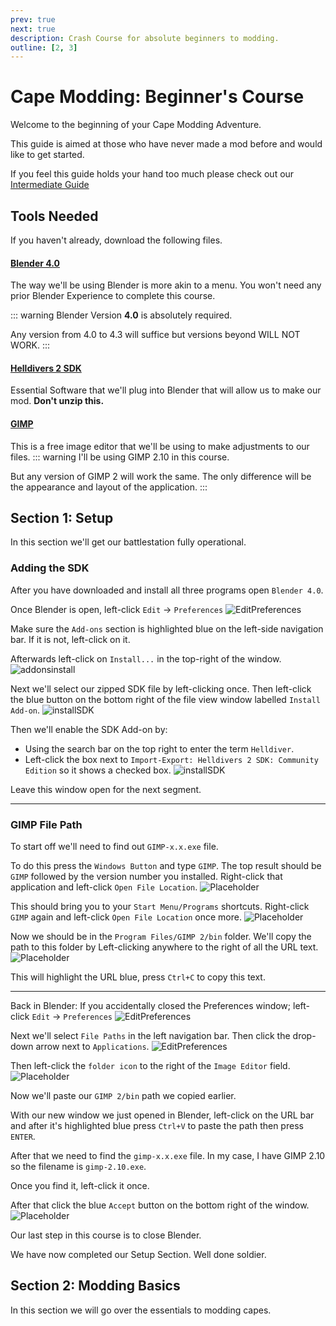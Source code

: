 ```yaml
---
prev: true
next: true
description: Crash Course for absolute beginners to modding.
outline: [2, 3]
---
```


# Cape Modding: Beginner's Course
Welcome to the beginning of your Cape Modding Adventure.

This guide is aimed at those who have never made a mod before and would like to get started.

If you feel this guide holds your hand too much please check out our [Intermediate Guide](./intermediateguide)

## Tools Needed
If you haven't already, download the following files.

#### [Blender 4.0](https://www.blender.org/download/previous-versions/)
The way we'll be using Blender is more akin to a menu. You won't need any prior Blender Experience to complete this course.

::: warning
Blender Version **4.0** is absolutely required. 

Any version from 4.0 to 4.3 will suffice but versions beyond WILL NOT WORK.
:::

#### [Helldivers 2 SDK](https://github.com/Boxofbiscuits97/HD2SDK-CommunityEdition/releases/latest)
Essential Software that we'll plug into Blender that will allow us to make our mod. **Don't unzip this.**

#### [GIMP](https://www.gimp.org/)
This is a free image editor that we'll be using to make adjustments to our files.
::: warning
I'll be using GIMP 2.10 in this course.

But any version of GIMP 2 will work the same. The only difference will be the appearance and layout of the application.
:::

## Section 1: Setup
In this section we'll get our battlestation fully operational.

### Adding the SDK
After you have downloaded and install all three programs open `Blender 4.0`.

Once Blender is open, left-click `Edit` -> `Preferences`
![EditPreferences](../public/images/cape-beginnersguide/edit-preferences.png)

Make sure the `Add-ons` section is highlighted blue on the left-side navigation bar. If it is not, left-click on it. 

Afterwards left-click on `Install...` in the top-right of the window.
![addonsinstall](../public/images/cape-beginnersguide/addons-install.png)

Next we'll select our zipped SDK file by left-clicking once. Then left-click the blue button on the bottom right of the file view window labelled `Install Add-on`. 
![installSDK](../public/images/cape-beginnersguide/install-addon.png)

Then we'll enable the SDK Add-on by:
- Using the search bar on the top right to enter the term `Helldiver`.
- Left-click the box next to `Import-Export: Helldivers 2 SDK: Community Edition` so it shows a checked box.
![installSDK](../public/images/cape-beginnersguide/searchnenable.png)

Leave this window open for the next segment.

---

### GIMP File Path
To start off we'll need to find out `GIMP-x.x.exe` file.

To do this press the `Windows Button` and type `GIMP`. The top result should be `GIMP` followed by the version number you installed. Right-click that application and left-click `Open File Location`.
![Placeholder](../public/images/cape-beginnersguide/openfilelocation.png)

This should bring you to your `Start Menu/Programs` shortcuts. Right-click `GIMP` again and left-click `Open File Location` once more.
![Placeholder](../public/images/cape-beginnersguide/openfilelocation2.png)

Now we should be in the `Program Files/GIMP 2/bin` folder. We'll copy the path to this folder by Left-clicking anywhere to the right of all the URL text.
![Placeholder](../public/images/cape-beginnersguide/urlcopy.png)

This will highlight the URL blue, press `Ctrl+C` to copy this text.

---

Back in Blender: If you accidentally closed the Preferences window; left-click `Edit` -> `Preferences`
![EditPreferences](../public/images/cape-beginnersguide/edit-preferences.png)

Next we'll select `File Paths` in the left navigation bar.  Then click the drop-down arrow next to `Applications`.
![EditPreferences](../public/images/cape-beginnersguide/filepaths-applications.png)

Then left-click the `folder icon` to the right of the `Image Editor` field.
![Placeholder](../public/images/cape-beginnersguide/openfileviewer.png)

Now we'll paste our `GIMP 2/bin` path we copied earlier.  

With our new window we just opened in Blender, left-click on the URL bar and after it's highlighted blue press `Ctrl+V` to paste the path then press `ENTER`.  

After that we need to find the `gimp-x.x.exe` file. In my case, I have GIMP 2.10 so the filename is `gimp-2.10.exe`.

Once you find it, left-click it once. 

After that click the blue `Accept` button on the bottom right of the window.
![Placeholder](../public/images/cape-beginnersguide/selectapplication.png)

Our last step in this course is to close Blender.

We have now completed our Setup Section. Well done soldier.

## Section 2: Modding Basics
In this section we will go over the essentials to modding capes.
